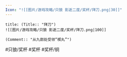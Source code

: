 ```yaml
---
Icon: "![[图片/游戏攻略/只狼 影逝二度/奖杯/拜刀.png|30]]"
---
```

```ad-common-bronze-trophy
title: (Title:: "拜刀")
![[图片/游戏攻略/只狼 影逝二度/奖杯/拜刀.png|100]]

(Comment:: "从九郎处受领“楔丸”")
```

#只狼/奖杯 #奖杯 #奖杯/铜
